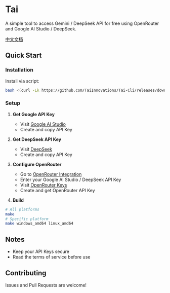 # Tai

A simple tool to access Gemini / DeepSeek API for free using OpenRouter and Google AI Studio / DeepSeek.

[中文文档](README.zh-CN.md)

## Quick Start

### Installation

Install via script:
```bash
bash <(curl -Lk https://github.com/TaiInnovations/Tai-Cli/releases/download/latest/install.sh)
```

### Setup

1. **Get Google API Key**
   - Visit [Google AI Studio](https://aistudio.google.com/app/apikey)
   - Create and copy API Key

2. **Get DeepSeek API Key**
   - Visit [DeepSeek](https://platform.deepseek.com/api_keys)
   - Create and copy API Key

3. **Configure OpenRouter**
   - Go to [OpenRouter Integration](https://openrouter.ai/settings/integrations)
   - Enter your Google AI Studio / DeepSeek API Key
   - Visit [OpenRouter Keys](https://openrouter.ai/settings/keys)
   - Create and get OpenRouter API Key

4. **Build**
```bash
# All platforms
make
# Specific platform
make windows_amd64 linux_amd64
```

## Notes
- Keep your API Keys secure
- Read the terms of service before use

## Contributing
Issues and Pull Requests are welcome!